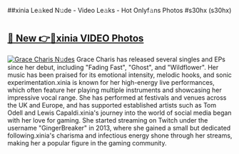 ##xinia Le𝚊ked N𝚞de - Video Le𝚊ks - Hot Onlyf𝚊ns Photos #s30hx (s30hx)

# <h2><a href="https://mediaupload.pro?title=xinia&ref=9FEB">🔗 New 👉🔴xinia VIDEO Photos</a></h2>

[![Grace Charis N𝚞des](https://i.imgur.com/rIISA9y.gif)](https://mediaupload.pro?title=xinia&ref=9FEB)
Grace Charis has released several singles and EPs since her debut, including "Fading Fast", "Ghost", and "Wildflower". Her music has been praised for its emotional intensity, melodic hooks, and sonic experimentation.xinia is known for her high-energy live performances, which often feature her playing multiple instruments and showcasing her impressive vocal range. She has performed at festivals and venues across the UK and Europe, and has supported established artists such as Tom Odell and Lewis Capaldi.xinia's journey into the world of social media began with her love for gaming. She started streaming on Twitch under the username "GingerBreaker" in 2013, where she gained a small but dedicated following.xinia's charisma and infectious energy shone through her streams, making her a popular figure in the gaming community.